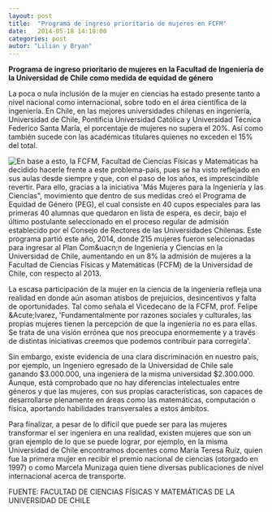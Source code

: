 ```yaml
---
layout: post
title:  "Programa de ingreso prioritario de mujeres en FCFM"
date:   2014-05-18 14:18:00
categories: post
autor: "Lilian y Bryan"
---
```


<b>Programa de ingreso prioritario de mujeres en la Facultad de Ingenier&iacute;a de la Universidad de Chile como medida de equidad de g&eacute;nero</b>

La poca o nula inclusi&oacute;n de la mujer en ciencias ha estado presente tanto a nivel nacional como internacional, sobre todo en el &aacute;rea cient&iacute;fica de la ingenier&iacute;a. En Chile, en las mejores universidades chilenas en ingenier&iacute;a, Universidad de Chile, Pontificia Universidad Cat&oacute;lica y Universidad T&eacute;cnica Federico Santa Mar&iacute;a, el porcentaje de mujeres no supera el 20%. As&iacute; como tambi&eacute;n sucede con las acad&eacute;micas titulares quienes no exceden el 15% del total.

<img src="http://lbasualtobbizarro.github.io/images/mas_mujeres_fcfm.png" style="float:left;">En base a esto, la FCFM, Facultad de Ciencias F&iacute;sicas y Matem&aacute;ticas ha decidido hacerle frente a este problema-pa&iacute;s, pues se ha visto reflejado en sus aulas desde siempre y que, con el paso de los a&ntilde;os, es imprescindible revertir.
Para ello, gracias a la iniciativa 'M&aacute;s Mujeres para la Ingenier&iacute;a y las Ciencias", movimiento que dentro de sus medidas cre&oacute; el Programa de Equidad de G&eacute;nero (PEG), el cual consiste en 40 cupos especiales para las primeras 40 alumnas que quedaron en lista de espera, es decir, bajo el &uacute;ltimo postulante seleccionado en el proceso regular de admisi&oacute;n establecido por el Consejo de Rectores de las Universidades Chilenas. Este programa parti&oacute; este a&ntilde;o, 2014, donde 215 mujeres fueron seleccionadas para ingresar al Plan Com&uacn;n de Ingenier&iacute;a y Ciencias en la Universidad de Chile, aumentando en un 8% la admisi&oacute;n de mujeres a la Facultad de Ciencias F&iacute;sicas y Matem&aacute;ticas (FCFM) de la Universidad de Chile, con respecto al 2013.

 
La escasa participaci&oacute;n de la mujer en la ciencia de la ingenier&iacute;a refleja una realidad en donde a&uacute;n asoman atisbos de prejuicios, desincentivos y falta de oportunidades. Tal como se&ntilde;ala el Vicedecano de la FCFM, prof. Felipe &Acute;lvarez, 'Fundamentalmente por razones sociales y culturales, las propias mujeres tienen la percepci&oacute;n de que la ingenier&iacute;a no es para ellas. Se trata de una visi&oacute;n err&oacute;nea que nos preocupa enormemente y a trav&eacute;s de distintas iniciativas creemos que podemos contribuir para corregirla'.

Sin embargo, existe evidencia de una clara discriminaci&oacute;n en nuestro pa&iacute;s, por ejemplo, un Ingeniero egresado de la Universidad de Chile sale ganando $3.000.000, una ingeniera de la misma universidad $2.300.000. Aunque, est&aacute; comprobado que no hay diferencias intelectuales entre g&eacute;neros y que las mujeres, con sus propias caracter&iacute;sticas, son capaces de desarrollarse plenamente en &aacute;reas como las matem&aacute;ticas, computaci&oacute;n o f&iacute;sica, aportando habilidades transversales a estos &aacute;mbitos.

Para finalizar, a pesar de lo dif&iacute;cil que puede ser para las mujeres transformar el ser ingeniera en una realidad, existen mujeres que son un gran ejemplo de lo que se puede lograr, por ejemplo, en la misma Universidad de Chile encontramos docentes como Mar&iacute;a Teresa Ru&iacute;z, quien fue la primera mujer en recibir el premio nacional de ciencias (otorgado en 1997) o como Marcela Munizaga quien tiene diversas publicaciones de nivel internacional acerca de transporte.


FUENTE: FACULTAD DE CIENCIAS F&Iacute;SICAS Y MATEM&Aacute;TICAS DE LA UNIVERSIDAD DE CHILE 
